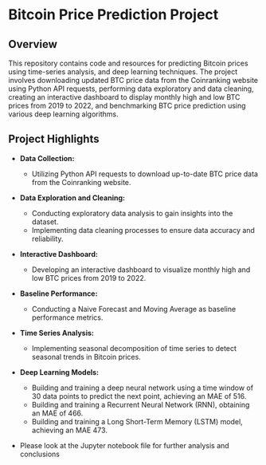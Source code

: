 # Bitcoin Price Prediction Project

## Overview

This repository contains code and resources for predicting Bitcoin prices using time-series analysis, and deep learning techniques. The project involves downloading updated BTC price data from the Coinranking website using Python API requests, performing data exploratory and data cleaning, creating an interactive dashboard to display monthly high and low BTC prices from 2019 to 2022, and benchmarking BTC price prediction using various deep learning algorithms. 

## Project Highlights

- **Data Collection:**
  - Utilizing Python API requests to download up-to-date BTC price data from the Coinranking website.

- **Data Exploration and Cleaning:**
  - Conducting exploratory data analysis to gain insights into the dataset.
  - Implementing data cleaning processes to ensure data accuracy and reliability.

- **Interactive Dashboard:**
  - Developing an interactive dashboard to visualize monthly high and low BTC prices from 2019 to 2022.

- **Baseline Performance:**
  - Conducting a Naive Forecast and Moving Average as baseline performance metrics.

- **Time Series Analysis:**
  - Implementing seasonal decomposition of time series to detect seasonal trends in Bitcoin prices.

- **Deep Learning Models:**
  - Building and training a deep neural network using a time window of 30 data points to predict the next point, achieving an MAE of 516.
  - Building and training a Recurrent Neural Network (RNN), obtaining an MAE of 466.
  - Building and training a Long Short-Term Memory (LSTM) model, achieving an MAE 473.

- Please look at the Jupyter notebook file for further analysis and conclusions 
